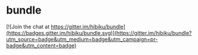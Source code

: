 # bundle

[![Join the chat at https://gitter.im/hibiku/bundle](https://badges.gitter.im/hibiku/bundle.svg)](https://gitter.im/hibiku/bundle?utm_source=badge&utm_medium=badge&utm_campaign=pr-badge&utm_content=badge)